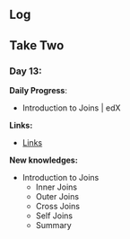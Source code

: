 

## Log


## Take Two

### Day 13:

**Daily Progress**: 
- Introduction to Joins | edX 

**Links:** 
- [Links](https://courses.edx.org/courses/course-v1:Microsoft+DAT201x+1T2020/courseware/7b9faea57c5a459aabeb6888d13e9ff9/2352121a6ddf432b8546b6bb5548da40/1?activate_block_id=block-v1%3AMicrosoft%2BDAT201x%2B1T2020%2Btype%40vertical%2Bblock%4026fe805c0025484e8fa75a51cbd05cad)

**New knowledges:** 
- Introduction to Joins
  - Inner Joins
  - Outer Joins
  - Cross Joins
  - Self Joins
  - Summary

